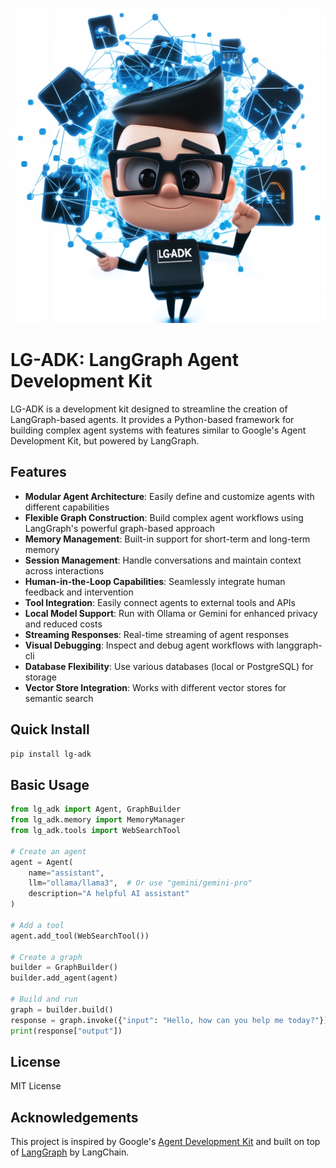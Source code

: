 ![LG-ADK Logo](../logo.png)

# LG-ADK: LangGraph Agent Development Kit

LG-ADK is a development kit designed to streamline the creation of LangGraph-based agents. It provides a Python-based framework for building complex agent systems with features similar to Google's Agent Development Kit, but powered by LangGraph.

## Features

- **Modular Agent Architecture**: Easily define and customize agents with different capabilities
- **Flexible Graph Construction**: Build complex agent workflows using LangGraph's powerful graph-based approach
- **Memory Management**: Built-in support for short-term and long-term memory
- **Session Management**: Handle conversations and maintain context across interactions
- **Human-in-the-Loop Capabilities**: Seamlessly integrate human feedback and intervention
- **Tool Integration**: Easily connect agents to external tools and APIs
- **Local Model Support**: Run with Ollama or Gemini for enhanced privacy and reduced costs
- **Streaming Responses**: Real-time streaming of agent responses
- **Visual Debugging**: Inspect and debug agent workflows with langgraph-cli
- **Database Flexibility**: Use various databases (local or PostgreSQL) for storage
- **Vector Store Integration**: Works with different vector stores for semantic search

## Quick Install

```bash
pip install lg-adk
```

## Basic Usage

```python
from lg_adk import Agent, GraphBuilder
from lg_adk.memory import MemoryManager
from lg_adk.tools import WebSearchTool

# Create an agent
agent = Agent(
    name="assistant",
    llm="ollama/llama3",  # Or use "gemini/gemini-pro"
    description="A helpful AI assistant"
)

# Add a tool
agent.add_tool(WebSearchTool())

# Create a graph
builder = GraphBuilder()
builder.add_agent(agent)

# Build and run
graph = builder.build()
response = graph.invoke({"input": "Hello, how can you help me today?"})
print(response["output"])
```

## License

MIT License

## Acknowledgements

This project is inspired by Google's [Agent Development Kit](https://github.com/google/agent-development-kit) and built on top of [LangGraph](https://github.com/langchain-ai/langgraph) by LangChain.
